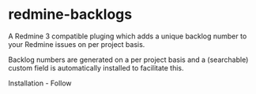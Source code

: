 # redmine-backlogs

A Redmine 3 compatible pluging which adds a unique backlog number to your Redmine issues on per project basis. 

Backlog numbers are generated on a per project basis and a (searchable) custom field is automatically installed to facilitate this.

Installation - Follow
